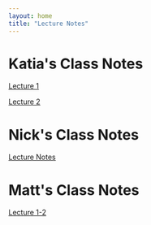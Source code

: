 ```yaml
---
layout: home
title: "Lecture Notes"
---
```


# Katia's Class Notes
<style>
body { column-count: 2 };
</style>

[Lecture 1](./LectureNotes/Lecture_1.pdf)

[Lecture 2](./LectureNotes/Lecture_2.pdf)

<style>
body { column-count: 1 };
</style>

# Nick's Class Notes

[Lecture Notes](./LectureNotes/ES128.pdf)


# Matt's Class Notes

[Lecture 1-2](./LectureNotes/MLecture_1-2.pdf)
